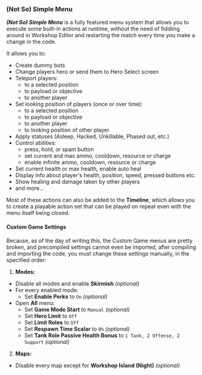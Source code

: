 ### (Not So) Simple Menu

**_(Not So) Simple Menu_** is a fully featured menu system that allows you to execute some built-in actions at runtime, without the need of fiddling around in Workshop Editor and restarting the match every time you make a change in the code.

It allows you to:

- Create dummy bots
- Change players hero or send them to Hero Select screen
- Teleport players:
  - to a selected position
  - to payload or objective
  - to another player
- Set looking position of players (once or over time):
  - to a selected position
  - to payload or objective
  - to another player
  - to looking position of other player
- Apply statuses (Asleep, Hacked, Unkillable, Phased out, etc.)
- Control abilities:
  - press, hold, or spam button
  - set current and max ammo, cooldown, resource or charge
  - enable infinite ammo, cooldown, resource or charge
- Set current health or max health, enable auto heal
- Display info about player's health, position, speed, pressed buttons etc.
- Show healing and damage taken by other players
- and more...

Most of these actions can also be added to the **Timeline**, which allows you to create a playable action set that can be played on repeat even with the menu itself being closed.

#### Custom Game Settings

Because, as of the day of writing this, the Custom Game menus are pretty broken, and precompiled settings cannot even be imported, after compiling and importing the code, you must change these settings manually, in the specified order:

1. **Modes:**

- Disable all modes and enable **Skirmish** _(optional)_
- For every enabled mode:
  - Set **Enable Perks** to `On` _(optional)_
- Open **All** menu:
  - Set **Game Mode Start** to `Manual` _(optional)_
  - Set **Hero Limit** to `Off`
  - Set **Limit Roles** to `Off`
  - Set **Respawn Time Scalar** to `0%` _(optional)_
  - Set **Tank Role Passive Health Bonus** to `1 Tank, 2 Offense, 2 Support` _(optional)_

2. **Maps:**

- Disable every map except for **Workshop Island (Night)** _(optional)_
